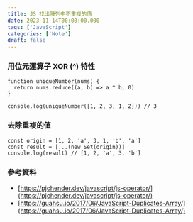 ```yaml
---
title: JS 找出陣列中不重複的值
date: 2023-11-14T00:00:00.000
tags: ['JavaScript']
categories: ['Note']
draft: false
---
```


### 用位元運算子 XOR (^) 特性

```JS
function uniqueNumber(nums) {
  return nums.reduce((a, b) => a ^ b, 0)
}

console.log(uniqueNumber([1, 2, 3, 1, 2])) // 3
```

### 去除重複的值

```JS
const origin = [1, 2, 'a', 3, 1, 'b', 'a']
const result = [...(new Set(origin))]
console.log(result) // [1, 2, 'a', 3, 'b']
```

### 參考資料

- [https://pjchender.dev/javascript/js-operator/](https://pjchender.dev/javascript/js-operator/)
- [https://guahsu.io/2017/06/JavaScript-Duplicates-Array/](https://guahsu.io/2017/06/JavaScript-Duplicates-Array/)
